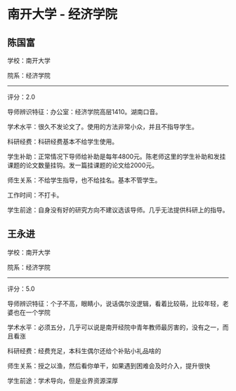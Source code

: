 # 南开大学 - 经济学院

## 陈国富

学校：南开大学

院系：经济学院

* * *

评分：2.0

导师辨识特征：办公室：经济学院高层1410。湖南口音。

学术水平：很久不发论文了。使用的方法非常小众，并且不指导学生。

科研经费：科研经费基本不给学生使用。

学生补助：正常情况下导师给补助是每年4800元。陈老师这里的学生补助和发挂课题的论文数量挂钩。发一篇挂课题的论文给2000元。

师生关系：不给学生指导，也不给挂名。基本不管学生。

工作时间：不打卡。

学生前途：自身没有好的研究方向不建议选该导师。几乎无法提供科研上的指导。

## 王永进

学校：南开大学

院系：经济学院

* * *

评分：5.0

导师辨识特征：个子不高，眼睛小，说话偶尔没逻辑，看着比较萌，比较年轻，老婆也在一个学院

学术水平：必须五分，几乎可以说是南开经院中青年教师最厉害的，没有之一，而且看涨

科研经费：经费充足，本科生偶尔还给个补贴小礼品啥的

师生关系：授之以渔，然后看你单干，如果遇到困难会及时介入，提升很快

学生前途：学术导向，但是业界资源深厚